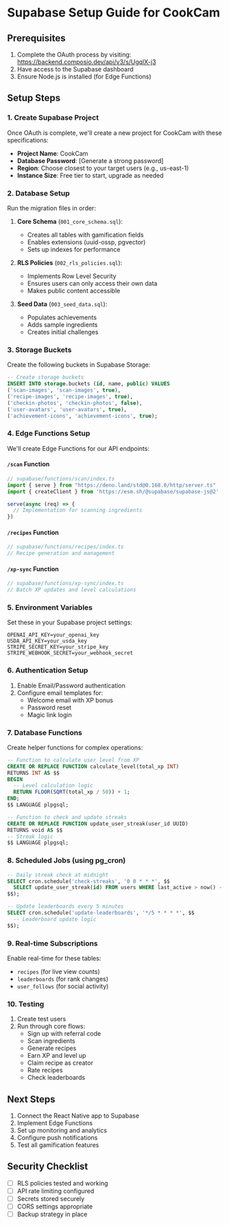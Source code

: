 # Supabase Setup Guide for CookCam

## Prerequisites
1. Complete the OAuth process by visiting: https://backend.composio.dev/api/v3/s/UgqlX-j3
2. Have access to the Supabase dashboard
3. Ensure Node.js is installed (for Edge Functions)

## Setup Steps

### 1. Create Supabase Project
Once OAuth is complete, we'll create a new project for CookCam with these specifications:
- **Project Name**: CookCam
- **Database Password**: [Generate a strong password]
- **Region**: Choose closest to your target users (e.g., us-east-1)
- **Instance Size**: Free tier to start, upgrade as needed

### 2. Database Setup
Run the migration files in order:

1. **Core Schema** (`001_core_schema.sql`):
   - Creates all tables with gamification fields
   - Enables extensions (uuid-ossp, pgvector)
   - Sets up indexes for performance

2. **RLS Policies** (`002_rls_policies.sql`):
   - Implements Row Level Security
   - Ensures users can only access their own data
   - Makes public content accessible

3. **Seed Data** (`003_seed_data.sql`):
   - Populates achievements
   - Adds sample ingredients
   - Creates initial challenges

### 3. Storage Buckets
Create the following buckets in Supabase Storage:

```sql
-- Create storage buckets
INSERT INTO storage.buckets (id, name, public) VALUES 
('scan-images', 'scan-images', true),
('recipe-images', 'recipe-images', true),
('checkin-photos', 'checkin-photos', false),
('user-avatars', 'user-avatars', true),
('achievement-icons', 'achievement-icons', true);
```

### 4. Edge Functions Setup
We'll create Edge Functions for our API endpoints:

#### `/scan` Function
```typescript
// supabase/functions/scan/index.ts
import { serve } from "https://deno.land/std@0.168.0/http/server.ts"
import { createClient } from 'https://esm.sh/@supabase/supabase-js@2'

serve(async (req) => {
  // Implementation for scanning ingredients
})
```

#### `/recipes` Function
```typescript
// supabase/functions/recipes/index.ts
// Recipe generation and management
```

#### `/xp-sync` Function
```typescript
// supabase/functions/xp-sync/index.ts
// Batch XP updates and level calculations
```

### 5. Environment Variables
Set these in your Supabase project settings:

```
OPENAI_API_KEY=your_openai_key
USDA_API_KEY=your_usda_key
STRIPE_SECRET_KEY=your_stripe_key
STRIPE_WEBHOOK_SECRET=your_webhook_secret
```

### 6. Authentication Setup
1. Enable Email/Password authentication
2. Configure email templates for:
   - Welcome email with XP bonus
   - Password reset
   - Magic link login

### 7. Database Functions
Create helper functions for complex operations:

```sql
-- Function to calculate user level from XP
CREATE OR REPLACE FUNCTION calculate_level(total_xp INT)
RETURNS INT AS $$
BEGIN
  -- Level calculation logic
  RETURN FLOOR(SQRT(total_xp / 50)) + 1;
END;
$$ LANGUAGE plpgsql;

-- Function to check and update streaks
CREATE OR REPLACE FUNCTION update_user_streak(user_id UUID)
RETURNS void AS $$
-- Streak logic
$$ LANGUAGE plpgsql;
```

### 8. Scheduled Jobs (using pg_cron)
```sql
-- Daily streak check at midnight
SELECT cron.schedule('check-streaks', '0 0 * * *', $$
  SELECT update_user_streak(id) FROM users WHERE last_active > now() - interval '2 days';
$$);

-- Update leaderboards every 5 minutes
SELECT cron.schedule('update-leaderboards', '*/5 * * * *', $$
  -- Leaderboard update logic
$$);
```

### 9. Real-time Subscriptions
Enable real-time for these tables:
- `recipes` (for live view counts)
- `leaderboards` (for rank changes)
- `user_follows` (for social activity)

### 10. Testing
1. Create test users
2. Run through core flows:
   - Sign up with referral code
   - Scan ingredients
   - Generate recipes
   - Earn XP and level up
   - Claim recipe as creator
   - Rate recipes
   - Check leaderboards

## Next Steps
1. Connect the React Native app to Supabase
2. Implement Edge Functions
3. Set up monitoring and analytics
4. Configure push notifications
5. Test all gamification features

## Security Checklist
- [ ] RLS policies tested and working
- [ ] API rate limiting configured
- [ ] Secrets stored securely
- [ ] CORS settings appropriate
- [ ] Backup strategy in place 